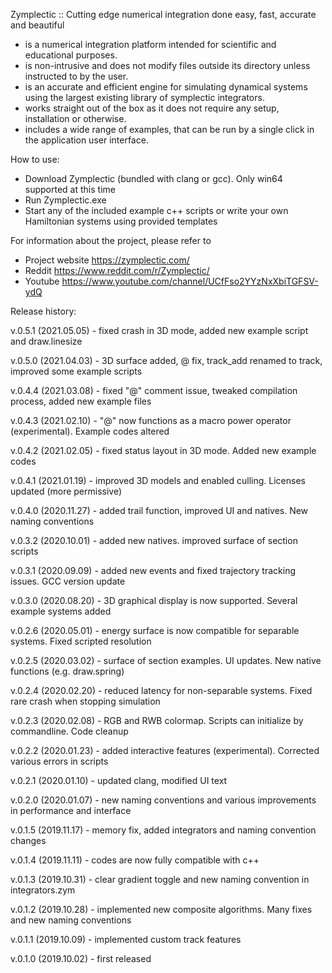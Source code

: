 Zymplectic :: Cutting edge numerical integration done easy, fast, accurate and beautiful
- is a numerical integration platform intended for scientific and educational purposes.
- is non-intrusive and does not modify files outside its directory unless instructed to by the user.
- is an accurate and efficient engine for simulating dynamical systems using the largest existing library of symplectic integrators.
- works straight out of the box as it does not require any setup, installation or otherwise.
- includes a wide range of examples, that can be run by a single click in the application user interface.

How to use:
- Download Zymplectic (bundled with clang or gcc). Only win64 supported at this time
- Run Zymplectic.exe
- Start any of the included example c++ scripts or write your own Hamiltonian systems using provided templates

For information about the project, please refer to
- Project website https://zymplectic.com/
- Reddit https://www.reddit.com/r/Zymplectic/
- Youtube https://www.youtube.com/channel/UCfFso2YYzNxXbiTGFSV-ydQ


Release history:

v.0.5.1 (2021.05.05) - fixed crash in 3D mode, added new example script and draw.linesize

v.0.5.0 (2021.04.03) - 3D surface added, @ fix, track_add renamed to track, improved some example scripts

v.0.4.4 (2021.03.08) - fixed "@" comment issue, tweaked compilation process, added new example files

v.0.4.3 (2021.02.10) - "@" now functions as a macro power operator (experimental). Example codes altered

v.0.4.2 (2021.02.05) - fixed status layout in 3D mode. Added new example codes

v.0.4.1 (2021.01.19) - improved 3D models and enabled culling. Licenses updated (more permissive)

v.0.4.0 (2020.11.27) - added trail function, improved UI and natives. New naming conventions

v.0.3.2 (2020.10.01) - added new natives. improved surface of section scripts

v.0.3.1 (2020.09.09) - added new events and fixed trajectory tracking issues. GCC version update

v.0.3.0 (2020.08.20) - 3D graphical display is now supported. Several example systems added

v.0.2.6 (2020.05.01) - energy surface is now compatible for separable systems. Fixed scripted resolution

v.0.2.5 (2020.03.02) - surface of section examples. UI updates. New native functions (e.g. draw.spring)

v.0.2.4 (2020.02.20) - reduced latency for non-separable systems. Fixed rare crash when stopping simulation

v.0.2.3 (2020.02.08) - RGB and RWB colormap. Scripts can initialize by commandline. Code cleanup

v.0.2.2 (2020.01.23) - added interactive features (experimental). Corrected various errors in scripts

v.0.2.1 (2020.01.10) - updated clang, modified UI text

v.0.2.0 (2020.01.07) - new naming conventions and various improvements in performance and interface

v.0.1.5 (2019.11.17) - memory fix, added integrators and naming convention changes

v.0.1.4 (2019.11.11) - codes are now fully compatible with c++

v.0.1.3 (2019.10.31) - clear gradient toggle and new naming convention in integrators.zym

v.0.1.2 (2019.10.28) - implemented new composite algorithms. Many fixes and new naming conventions

v.0.1.1 (2019.10.09) - implemented custom track features

v.0.1.0 (2019.10.02) - first released
